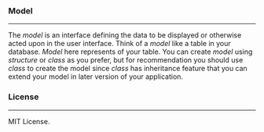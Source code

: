 ###  Model
----------------------------------
The *model* is an interface defining the data to be displayed or otherwise acted upon in the user interface.
Think of a *model* like a table in your database. *Model* here represents of your table. You can create *model* using *structure* or *class* as you prefer, but for recommendation you should use *class* to create the model since *class* has inheritance feature that you can extend your model in later version of your application.

### License
------------------------------
MIT License.

